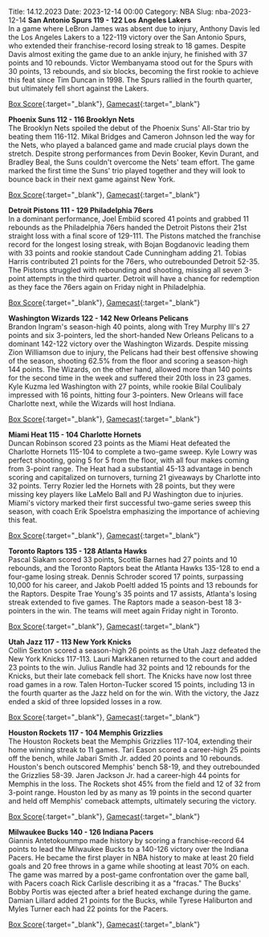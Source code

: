 Title: 14.12.2023
Date: 2023-12-14 00:00
Category: NBA 
Slug: nba-2023-12-14 
**San Antonio Spurs 119 - 122 Los Angeles Lakers**  
In a game where LeBron James was absent due to injury, Anthony Davis led the Los Angeles Lakers to a 122-119 victory over the San Antonio Spurs, who extended their franchise-record losing streak to 18 games. Despite Davis almost exiting the game due to an ankle injury, he finished with 37 points and 10 rebounds. Victor Wembanyama stood out for the Spurs with 30 points, 13 rebounds, and six blocks, becoming the first rookie to achieve this feat since Tim Duncan in 1998. The Spurs rallied in the fourth quarter, but ultimately fell short against the Lakers. 

[Box Score](https://www.nba.com/game/lal-vs-sas-0022300316/box-score){:target="_blank"}, [Gamecast](https://www.nba.com/game/lal-vs-sas-0022300316){:target="_blank"}<br>

**Phoenix Suns 112 - 116 Brooklyn Nets**  
The Brooklyn Nets spoiled the debut of the Phoenix Suns' All-Star trio by beating them 116-112. Mikal Bridges and Cameron Johnson led the way for the Nets, who played a balanced game and made crucial plays down the stretch. Despite strong performances from Devin Booker, Kevin Durant, and Bradley Beal, the Suns couldn't overcome the Nets' team effort. The game marked the first time the Suns' trio played together and they will look to bounce back in their next game against New York. 

[Box Score](https://www.nba.com/game/bkn-vs-phx-0022300317/box-score){:target="_blank"}, [Gamecast](https://www.nba.com/game/bkn-vs-phx-0022300317){:target="_blank"}<br>

**Detroit Pistons 111 - 129 Philadelphia 76ers**  
In a dominant performance, Joel Embiid scored 41 points and grabbed 11 rebounds as the Philadelphia 76ers handed the Detroit Pistons their 21st straight loss with a final score of 129-111. The Pistons matched the franchise record for the longest losing streak, with Bojan Bogdanovic leading them with 33 points and rookie standout Cade Cunningham adding 21. Tobias Harris contributed 21 points for the 76ers, who outrebounded Detroit 52-35. The Pistons struggled with rebounding and shooting, missing all seven 3-point attempts in the third quarter. Detroit will have a chance for redemption as they face the 76ers again on Friday night in Philadelphia. 

[Box Score](https://www.nba.com/game/phi-vs-det-0022300310/box-score){:target="_blank"}, [Gamecast](https://www.nba.com/game/phi-vs-det-0022300310){:target="_blank"}<br>

**Washington Wizards 122 - 142 New Orleans Pelicans**  
Brandon Ingram's season-high 40 points, along with Trey Murphy III's 27 points and six 3-pointers, led the short-handed New Orleans Pelicans to a dominant 142-122 victory over the Washington Wizards. Despite missing Zion Williamson due to injury, the Pelicans had their best offensive showing of the season, shooting 62.5% from the floor and scoring a season-high 144 points. The Wizards, on the other hand, allowed more than 140 points for the second time in the week and suffered their 20th loss in 23 games. Kyle Kuzma led Washington with 27 points, while rookie Bilal Coulibaly impressed with 16 points, hitting four 3-pointers. New Orleans will face Charlotte next, while the Wizards will host Indiana. 

[Box Score](https://www.nba.com/game/nop-vs-was-0022300311/box-score){:target="_blank"}, [Gamecast](https://www.nba.com/game/nop-vs-was-0022300311){:target="_blank"}<br>

**Miami Heat 115 - 104 Charlotte Hornets**  
Duncan Robinson scored 23 points as the Miami Heat defeated the Charlotte Hornets 115-104 to complete a two-game sweep. Kyle Lowry was perfect shooting, going 5 for 5 from the floor, with all four makes coming from 3-point range. The Heat had a substantial 45-13 advantage in bench scoring and capitalized on turnovers, turning 21 giveaways by Charlotte into 32 points. Terry Rozier led the Hornets with 28 points, but they were missing key players like LaMelo Ball and PJ Washington due to injuries. Miami's victory marked their first successful two-game series sweep this season, with coach Erik Spoelstra emphasizing the importance of achieving this feat. 

[Box Score](https://www.nba.com/game/cha-vs-mia-0022300312/box-score){:target="_blank"}, [Gamecast](https://www.nba.com/game/cha-vs-mia-0022300312){:target="_blank"}<br>

**Toronto Raptors 135 - 128 Atlanta Hawks**  
Pascal Siakam scored 33 points, Scottie Barnes had 27 points and 10 rebounds, and the Toronto Raptors beat the Atlanta Hawks 135-128 to end a four-game losing streak. Dennis Schroder scored 17 points, surpassing 10,000 for his career, and Jakob Poeltl added 15 points and 13 rebounds for the Raptors. Despite Trae Young's 35 points and 17 assists, Atlanta's losing streak extended to five games. The Raptors made a season-best 18 3-pointers in the win. The teams will meet again Friday night in Toronto. 

[Box Score](https://www.nba.com/game/atl-vs-tor-0022300313/box-score){:target="_blank"}, [Gamecast](https://www.nba.com/game/atl-vs-tor-0022300313){:target="_blank"}<br>

**Utah Jazz 117 - 113 New York Knicks**  
Collin Sexton scored a season-high 26 points as the Utah Jazz defeated the New York Knicks 117-113. Lauri Markkanen returned to the court and added 23 points to the win. Julius Randle had 32 points and 12 rebounds for the Knicks, but their late comeback fell short. The Knicks have now lost three road games in a row. Talen Horton-Tucker scored 15 points, including 13 in the fourth quarter as the Jazz held on for the win. With the victory, the Jazz ended a skid of three lopsided losses in a row. 

[Box Score](https://www.nba.com/game/nyk-vs-uta-0022300318/box-score){:target="_blank"}, [Gamecast](https://www.nba.com/game/nyk-vs-uta-0022300318){:target="_blank"}<br>

**Houston Rockets 117 - 104 Memphis Grizzlies**  
The Houston Rockets beat the Memphis Grizzlies 117-104, extending their home winning streak to 11 games. Tari Eason scored a career-high 25 points off the bench, while Jabari Smith Jr. added 20 points and 10 rebounds. Houston's bench outscored Memphis' bench 58-19, and they outrebounded the Grizzlies 58-39. Jaren Jackson Jr. had a career-high 44 points for Memphis in the loss. The Rockets shot 45% from the field and 12 of 32 from 3-point range. Houston led by as many as 19 points in the second quarter and held off Memphis' comeback attempts, ultimately securing the victory. 

[Box Score](https://www.nba.com/game/mem-vs-hou-0022300314/box-score){:target="_blank"}, [Gamecast](https://www.nba.com/game/mem-vs-hou-0022300314){:target="_blank"}<br>

**Milwaukee Bucks 140 - 126 Indiana Pacers**  
Giannis Antetokounmpo made history by scoring a franchise-record 64 points to lead the Milwaukee Bucks to a 140-126 victory over the Indiana Pacers. He became the first player in NBA history to make at least 20 field goals and 20 free throws in a game while shooting at least 70% on each. The game was marred by a post-game confrontation over the game ball, with Pacers coach Rick Carlisle describing it as a "fracas." The Bucks' Bobby Portis was ejected after a brief heated exchange during the game. Damian Lillard added 21 points for the Bucks, while Tyrese Haliburton and Myles Turner each had 22 points for the Pacers. 

[Box Score](https://www.nba.com/game/ind-vs-mil-0022300315/box-score){:target="_blank"}, [Gamecast](https://www.nba.com/game/ind-vs-mil-0022300315){:target="_blank"}<br>

